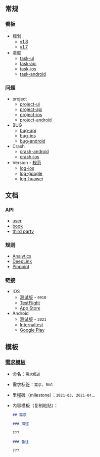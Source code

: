 ## 常规

### 看板

- 规划
  - [v1.8](https://github.com/bookey-dev/bookey.prd/projects/13)
  - [v1.7](https://github.com/bookey-dev/bookey.prd/projects/12)
- 进度
  - [task-ui](https://github.com/orgs/bookey-dev/projects/17)
  - [task-api](https://github.com/orgs/bookey-dev/projects/16)
  - [task-ios](https://github.com/orgs/bookey-dev/projects/15)
  - [task-android](https://github.com/orgs/bookey-dev/projects/14)

### 问题

- project
  - [project-ui](https://github.com/bookey-dev/bookey.ui/issues)
  - [project-api](https://github.com/bookey-dev/bookey.api/issues)
  - [project-ios](https://github.com/bookey-dev/bookey.ios/issues)
  - [project-android](https://github.com/bookey-dev/bookey.android/issues)
- BUG
  - [bug-api](https://github.com/bookey-dev/bookey.prd/labels/Bug%3A%20API) 
  - [bug-ios](https://github.com/bookey-dev/bookey.prd/labels/Bug%3A%20IOS)
  - [bug-android](https://github.com/bookey-dev/bookey.prd/labels/Bug%3A%20Android)
- Crash  
  - [crash-android](https://github.com/bookey-dev/bookey.prd/issues/124)
  - [crash-ios](https://github.com/bookey-dev/bookey.prd/issues/146)
- Version - [规范](docs/process-specification.md#版本发布)
  - [log-ios](https://github.com/bookey-dev/bookey.prd/labels/Releases%3A%20IOS)
  - [log-google](https://github.com/bookey-dev/bookey.prd/labels/Releases%3A%20Google)
  - [log-huawei](https://github.com/bookey-dev/bookey.prd/labels/Releases%3A%20Huawei)

## 文档

### API

- [user](https://dev.bookey.app:8081/swagger-ui.html)
- [book](https://dev.bookey.app:8082/swagger-ui.html)
- [third party](https://dev.bookey.app:8083/swagger-ui.html)

### 规则

- [Analytics](https://github.com/bookey-dev/bookey.docs/wiki/Analytics)
- [DeepLink](https://github.com/bookey-dev/bookey.docs/wiki/DeepLink)
- [Pinpoint](https://github.com/bookey-dev/bookey.docs/wiki/Pinpoint)

### 链接

- IOS
  - [测试版](https://www.pgyer.com/o9So) - `0910`
  - [TestFlight](https://apps.apple.com/cn/app/testflight/id899247664)
  - [App Store](https://apps.apple.com/cn/app/id1490069864)
- Android
  - [测试版](https://www.pgyer.com/C5re) - `2021`
  - [Internaltest](https://play.google.com/apps/internaltest/4700196513230198982)
  - [Google Play](https://play.google.com/store/apps/details?id=app.bookey)


## 模板

### [需求模板](https://github.com/bookey-dev/bookey.prd/issues/new/choose)

- 命名：`需求概述`
- 需求标签：`需求`、`BUG`
- 里程碑（milestone）：`2021-03`、`2021-04`...
- 内容模板（复制粘贴）：

  ```md
  ## 需求

  ### 描述

  ???

  ### 备注

  ???

  ```
